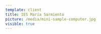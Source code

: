 ```yaml
---
template: client
title: IES María Sarmiento
picture: /media/mini-sample-computer.jpg
visible: true
---
```


